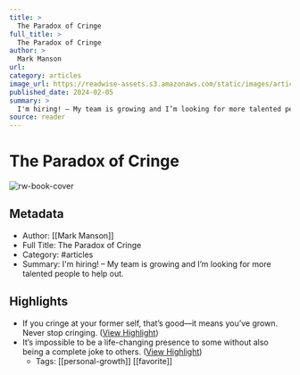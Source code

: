 ```yaml
---
title: >
  The Paradox of Cringe
full_title: >
  The Paradox of Cringe
author: >
  Mark Manson
url: 
category: articles
image_url: https://readwise-assets.s3.amazonaws.com/static/images/article4.6bc1851654a0.png
published_date: 2024-02-05
summary: >
  I'm hiring! – My team is growing and I’m looking for more talented people to help out.
source: reader
---
```

# The Paradox of Cringe

![rw-book-cover](https://readwise-assets.s3.amazonaws.com/static/images/article4.6bc1851654a0.png)

## Metadata
- Author: [[Mark Manson]]
- Full Title: The Paradox of Cringe
- Category: #articles
- Summary: I'm hiring! – My team is growing and I’m looking for more talented people to help out.

## Highlights
- If you cringe at your former self, that’s good—it means you’ve grown. Never stop cringing. ([View Highlight](https://read.readwise.io/read/01hnwwqvyby6fzthzswsb9bg7t))
- It’s impossible to be a life-changing presence to some without also being a complete joke to others. ([View Highlight](https://read.readwise.io/read/01hnwwqqcnxtv2mxm8apz9ydbz))
    - Tags: [[personal-growth]] [[favorite]] 


